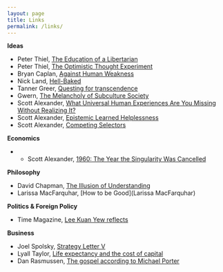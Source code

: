 ```yaml
---
layout: page
title: Links
permalink: /links/
---
```


**Ideas**
* Peter Thiel, [The Education of a Libertarian](https://www.cato-unbound.org/2009/04/13/peter-thiel/education-libertarian)
* Peter Thiel, [The Optimistic Thought Experiment](https://www.hoover.org/research/optimistic-thought-experiment)
* Bryan Caplan, [Against Human Weakness](https://www.econlib.org/archives/2009/09/against_human_w.html)
* Nick Land, [Hell-Baked](http://www.xenosystems.net/hell-baked/)
* Tanner Greer, [Questing for transcendence](https://scholars-stage.blogspot.com/2019/04/on-quests-for-transcendence.html)
* Gwern, [The Melancholy of Subculture Society](https://www.gwern.net/The-Melancholy-of-Subculture-Society#monoculture)
* Scott Alexander, [What Universal Human Experiences Are You Missing Without Realizing It?](https://slatestarcodex.com/2014/03/17/what-universal-human-experiences-are-you-missing-without-realizing-it/)
* Scott Alexander, [Epistemic Learned Helplessness](https://slatestarcodex.com/2019/06/03/repost-epistemic-learned-helplessness/)
* Scott Alexander, [Competing Selectors](https://slatestarcodex.com/2019/06/07/addendum-to-enormous-nutshell-competing-selectors/)

**Economics**
* * Scott Alexander, [1960: The Year the Singularity Was Cancelled](https://www.lesswrong.com/posts/bYrF8rXFYwPqnfxTp/1960-the-year-the-singularity-was-cancelled)

**Philosophy**
* David Chapman, [The Illusion of Understanding](https://meaningness.com/understanding)
* Larissa MacFarquhar, [How to be Good](Larissa MacFarquhar)

**Politics & Foreign Policy**
* Time Magazine, [Lee Kuan Yew reflects](http://content.time.com/time/subscriber/printout/0,8816,1137705,00.html)

**Business**
* Joel Spolsky, [Strategy Letter V](https://www.joelonsoftware.com/2002/06/12/strategy-letter-v/)
* Lyall Taylor, [Life expectancy and the cost of capital](https://lt3000.blogspot.com/2018/02/life-expectancy-and-cost-of-capital.html)
* Dan Rasmussen, [The gospel according to Michael Porter](https://www.institutionalinvestor.com/article/b15jm11km848qm/the-gospel-according-to-michael-porter)
